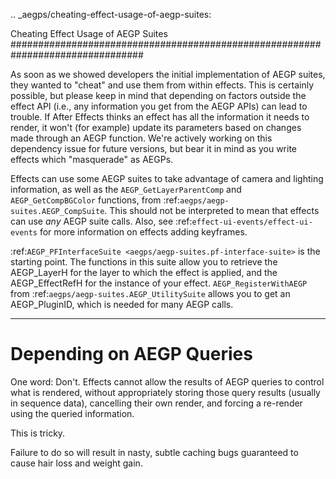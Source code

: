 .. _aegps/cheating-effect-usage-of-aegp-suites:

Cheating Effect Usage of AEGP Suites
################################################################################

As soon as we showed developers the initial implementation of AEGP suites, they wanted to "cheat" and use them from within effects. This is certainly possible, but please keep in mind that depending on factors outside the effect API (i.e., any information you get from the AEGP APIs) can lead to trouble. If After Effects thinks an effect has all the information it needs to render, it won't (for example) update its parameters based on changes made through an AEGP function. We're actively working on this dependency issue for future versions, but bear it in mind as you write effects which "masquerade" as AEGPs.

Effects can use some AEGP suites to take advantage of camera and lighting information, as well as the ``AEGP_GetLayerParentComp`` and ``AEGP_GetCompBGColor`` functions, from :ref:`aegps/aegp-suites.AEGP_CompSuite`. This should not be interpreted to mean that effects can use *any* AEGP suite calls. Also, see :ref:`effect-ui-events/effect-ui-events` for more information on effects adding keyframes.

:ref:`AEGP_PFInterfaceSuite <aegps/aegp-suites.pf-interface-suite>` is the starting point. The functions in this suite allow you to retrieve the AEGP_LayerH for the layer to which the effect is applied, and the AEGP_EffectRefH for the instance of your effect. ``AEGP_RegisterWithAEGP`` from :ref:`aegps/aegp-suites.AEGP_UtilitySuite` allows you to get an AEGP_PluginID, which is needed for many AEGP calls.

----

Depending on AEGP Queries
================================================================================

One word: Don't. Effects cannot allow the results of AEGP queries to control what is rendered, without appropriately storing those query results (usually in sequence data), cancelling their own render, and forcing a re-render using the queried information.

This is tricky.

Failure to do so will result in nasty, subtle caching bugs guaranteed to cause hair loss and weight gain.
